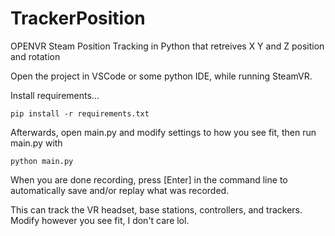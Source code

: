 # TrackerPosition
OPENVR Steam Position Tracking in Python that retreives X Y and Z position and rotation

Open the project in VSCode or some python IDE, while running SteamVR.

Install requirements...
```angular2html
pip install -r requirements.txt
```
Afterwards, open main.py and modify settings to how you see fit, then run main.py with
```angular2html
python main.py
```
When you are done recording, press [Enter] in the command line to automatically save and/or replay what was recorded.

This can track the VR headset, base stations, controllers, and trackers. Modify however you see fit, I don't care lol.